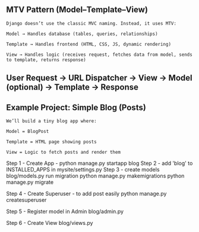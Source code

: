 ## MTV Pattern (Model–Template–View)
    Django doesn’t use the classic MVC naming. Instead, it uses MTV:

    Model → Handles database (tables, queries, relationships)

    Template → Handles frontend (HTML, CSS, JS, dynamic rendering)

    View → Handles logic (receives request, fetches data from model, sends to template, returns response)

## User Request → URL Dispatcher → View → Model (optional) → Template → Response

## Example Project: Simple Blog (Posts)

    We’ll build a tiny blog app where:

    Model = BlogPost

    Template = HTML page showing posts

    View = Logic to fetch posts and render them

Step 1 - Create App - python manage.py startapp blog
Step 2 - add 'blog' to INSTALLED_APPS in mysite/settings.py 
Step 3 - create models blog/models.py
    run migration 
    python manage.py makemigrations
    python manage.py migrate

Step 4 -  Create Superuser - to add post easily
    python manage.py createsuperuser


Step 5 - Register model in Admin
    blog/admin.py

Step 6 - Create View
    blog/views.py





